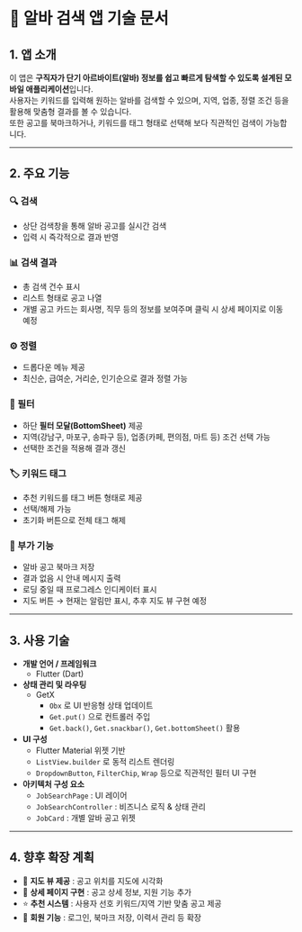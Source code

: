 # 📘 알바 검색 앱 기술 문서

## 1. 앱 소개

이 앱은 **구직자가 단기 아르바이트(알바) 정보를 쉽고 빠르게 탐색할 수
있도록 설계된 모바일 애플리케이션**입니다.\
사용자는 키워드를 입력해 원하는 알바를 검색할 수 있으며, 지역, 업종,
정렬 조건 등을 활용해 맞춤형 결과를 볼 수 있습니다.\
또한 공고를 북마크하거나, 키워드를 태그 형태로 선택해 보다 직관적인
검색이 가능합니다.

------------------------------------------------------------------------

## 2. 주요 기능

### 🔍 검색

-   상단 검색창을 통해 알바 공고를 실시간 검색
-   입력 시 즉각적으로 결과 반영

### 📊 검색 결과

-   총 검색 건수 표시
-   리스트 형태로 공고 나열
-   개별 공고 카드는 회사명, 직무 등의 정보를 보여주며 클릭 시 상세
    페이지로 이동 예정

### ⚙️ 정렬

-   드롭다운 메뉴 제공
-   최신순, 급여순, 거리순, 인기순으로 결과 정렬 가능

### 🎯 필터

-   하단 **필터 모달(BottomSheet)** 제공
-   지역(강남구, 마포구, 송파구 등), 업종(카페, 편의점, 마트 등) 조건
    선택 가능
-   선택한 조건을 적용해 결과 갱신

### 🏷️ 키워드 태그

-   추천 키워드를 태그 버튼 형태로 제공
-   선택/해제 가능
-   초기화 버튼으로 전체 태그 해제

### 📌 부가 기능

-   알바 공고 북마크 저장
-   결과 없음 시 안내 메시지 출력
-   로딩 중일 때 프로그레스 인디케이터 표시
-   지도 버튼 → 현재는 알림만 표시, 추후 지도 뷰 구현 예정

------------------------------------------------------------------------

## 3. 사용 기술

-   **개발 언어 / 프레임워크**
    -   Flutter (Dart)
-   **상태 관리 및 라우팅**
    -   GetX
        -   `Obx` 로 UI 반응형 상태 업데이트
        -   `Get.put()` 으로 컨트롤러 주입
        -   `Get.back()`, `Get.snackbar()`, `Get.bottomSheet()` 활용
-   **UI 구성**
    -   Flutter Material 위젯 기반
    -   `ListView.builder` 로 동적 리스트 렌더링
    -   `DropdownButton`, `FilterChip`, `Wrap` 등으로 직관적인 필터 UI
        구현
-   **아키텍처 구성 요소**
    -   `JobSearchPage` : UI 레이어
    -   `JobSearchController` : 비즈니스 로직 & 상태 관리
    -   `JobCard` : 개별 알바 공고 위젯

------------------------------------------------------------------------

## 4. 향후 확장 계획

-   📍 **지도 뷰 제공** : 공고 위치를 지도에 시각화
-   📄 **상세 페이지 구현** : 공고 상세 정보, 지원 기능 추가
-   ⭐ **추천 시스템** : 사용자 선호 키워드/지역 기반 맞춤 공고 제공
-   🔐 **회원 기능** : 로그인, 북마크 저장, 이력서 관리 등 확장
